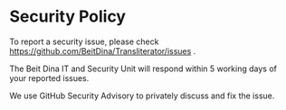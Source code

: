 # Security Policy

To report a security issue, please check https://github.com/BeitDina/Transliterator/issues .

The Beit Dina IT and Security Unit will respond within 5 working days of your reported issues.

We use GitHub Security Advisory to privately discuss and fix the issue.
